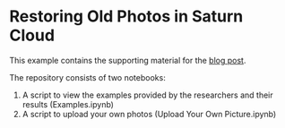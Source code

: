 # Restoring Old Photos in Saturn Cloud

This example contains the supporting material for the [blog post](https://saturnclou.io/blog/bringing-old-photos-back-to-life/).

The repository consists of two notebooks:

1. A script to view the examples provided by the researchers and their results (Examples.ipynb)
2. A script to upload your own photos (Upload Your Own Picture.ipynb)